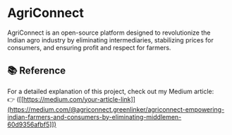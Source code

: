# AgriConnect
AgriConnect is an open-source platform designed to revolutionize the Indian agro industry by eliminating intermediaries, stabilizing prices for consumers, and ensuring profit and respect for farmers.
## 📚 Reference

For a detailed explanation of this project, check out my Medium article:  
👉 ([[https://medium.com/your-article-link]](https://medium.com/@agriconnect.greenlinker/agriconnect-empowering-indian-farmers-and-consumers-by-eliminating-middlemen-60d9356afbf5]])

